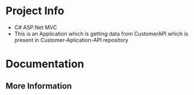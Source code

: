 # Project Info

* C# ASP.Net MVC 
* This is an Application which is getting data from CustomerAPI which is present in Customer-Aplication-API repository


# Documentation


## More Information


